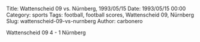 Title: Wattenscheid 09 vs. Nürnberg, 1993/05/15
Date: 1993/05/15 00:00
Category: sports
Tags: football, football scores, Wattenscheid 09, Nürnberg
Slug: wattenscheid-09-vs-nurnberg
Author: carbonero


Wattenscheid 09 4 - 1 Nürnberg
